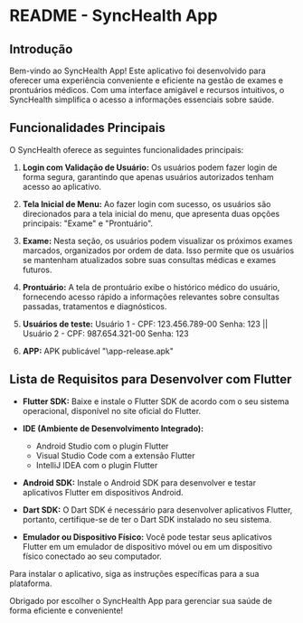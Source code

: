 # README - SyncHealth App

## Introdução

Bem-vindo ao SyncHealth App! Este aplicativo foi desenvolvido para oferecer uma experiência conveniente e eficiente na gestão de exames e prontuários médicos. Com uma interface amigável e recursos intuitivos, o SyncHealth simplifica o acesso a informações essenciais sobre saúde.

## Funcionalidades Principais

O SyncHealth oferece as seguintes funcionalidades principais:

1. **Login com Validação de Usuário:** Os usuários podem fazer login de forma segura, garantindo que apenas usuários autorizados tenham acesso ao aplicativo.

2. **Tela Inicial de Menu:** Ao fazer login com sucesso, os usuários são direcionados para a tela inicial do menu, que apresenta duas opções principais: "Exame" e "Prontuário".

3. **Exame:** Nesta seção, os usuários podem visualizar os próximos exames marcados, organizados por ordem de data. Isso permite que os usuários se mantenham atualizados sobre suas consultas médicas e exames futuros.

4. **Prontuário:** A tela de prontuário exibe o histórico médico do usuário, fornecendo acesso rápido a informações relevantes sobre consultas passadas, tratamentos e diagnósticos.

5. **Usuários de teste:** Usuário 1 - CPF: 123.456.789-00 Senha: 123 || Usuário 2 - CPF: 987.654.321-00 Senha: 123 

6. **APP:** APK publicável "\app-release.apk"


## Lista de Requisitos para Desenvolver com Flutter

- **Flutter SDK:** Baixe e instale o Flutter SDK de acordo com o seu sistema operacional, disponível no site oficial do Flutter.

- **IDE (Ambiente de Desenvolvimento Integrado):**
  - Android Studio com o plugin Flutter
  - Visual Studio Code com a extensão Flutter
  - IntelliJ IDEA com o plugin Flutter

- **Android SDK:** Instale o Android SDK para desenvolver e testar aplicativos Flutter em dispositivos Android.

- **Dart SDK:** O Dart SDK é necessário para desenvolver aplicativos Flutter, portanto, certifique-se de ter o Dart SDK instalado no seu sistema.

- **Emulador ou Dispositivo Físico:** Você pode testar seus aplicativos Flutter em um emulador de dispositivo móvel ou em um dispositivo físico conectado ao seu computador.

Para instalar o aplicativo, siga as instruções específicas para a sua plataforma.

Obrigado por escolher o SyncHealth App para gerenciar sua saúde de forma eficiente e conveniente!
